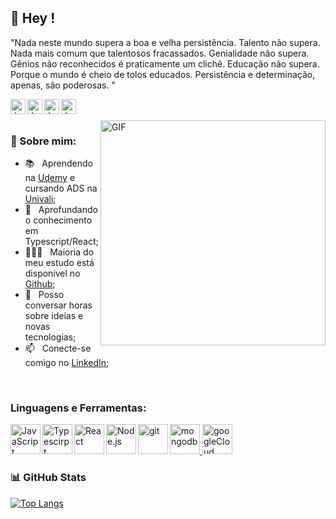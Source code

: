 ## 👋 Hey !

"Nada neste mundo supera a boa e velha persistência. Talento não supera. Nada mais comum que talentosos fracassados. Genialidade não supera. Gênios não reconhecidos é praticamente um clichê. Educação não supera. Porque o mundo é cheio de tolos educados. Persistência e determinação, apenas, são poderosas. "
<br/>

<a href="https://www.linkedin.com/in/isaac-moura-de-oliveira-60737913a/" target="_blank"> <img align="left" alt="JavaScript" height ="24px" src="https://img.shields.io/badge/LinkedIn-0077B5?style=for-the-badge&logo=linkedin&logoColor=white"> </a>

<a href="https://api.whatsapp.com/send?phone=5547999002349/" target="_blank"> <img align="left" alt="JavaScript" height ="24px" src="https://img.shields.io/badge/WhatsApp-25D366?style=for-the-badge&logo=whatsapp&logoColor=white"> </a>

<a href="https://www.instagram.com/isaac_mmo/" target="_blank"> <img align="left" alt="JavaScript" height ="24px" src="https://img.shields.io/badge/Instagram-E4405F?style=for-the-badge&logo=instagram&logoColor=white"> </a>

<a href="mailto:isaacestudo1999@gmail.com" target="_blank"> <img align="left" alt="JavaScript" height ="24px" src="https://img.shields.io/badge/Gmail-D14836?style=for-the-badge&logo=gmail&logoColor=white"> </a>


<br/>
<br/>
<img align="right" alt="GIF" src="https://media.giphy.com/media/SWoSkN6DxTszqIKEqv/giphy.gif" width="360px"/>



### 🧐 Sobre mim:

- 📚 &nbsp; Aprendendo na [Udemy](https://www.udemy.com/course/curso-de-javascript-moderno-do-basico-ao-avancado/) e cursando ADS na [Univali](https://ead.univali.br/cursos-graduacao/analise-e-desenvolvimento-de-sistemas-ead);
- 🌱 &nbsp; Aprofundando o conhecimento em Typescript/React; 
- 👨🏻‍💻 &nbsp; Maioria do meu estudo está disponivel no [Github](https://github.com/zWeeeeelll?tab=repositories);
- 💬 &nbsp; Posso conversar horas sobre ideias e novas tecnologias;
- 📫 &nbsp; Conecte-se comigo no [LinkedIn](https://www.linkedin.com/in/isaac-moura-de-oliveira-60737913a/);

<br>

### Linguagens e Ferramentas:

<a href="https://developer.mozilla.org/en-US/docs/Web/JavaScript" target="_blank"> <img align="left" alt="JavaScript" height ="48px" src="https://img.icons8.com/color/100/000000/javascript.png"> </a>
<a href="https://www.typescriptlang.org/" target="_blank"> <img align="left" alt="Typescirpt" height ="48px" src="https://img.icons8.com/color/100/000000/typescript.png"> </a>
<a href="https://reactjs.org/" target="_blank"> <img align="left" alt="React" height ="48px" src="https://img.icons8.com/plasticine/100/000000/react.png"> </a>
<a href="https://nodejs.org" target="_blank"><img align="left" alt="Node.js" height ="48px" src="https://img.icons8.com/color/100/000000/nodejs.png"> </a>
<a href="https://git-scm.com/" target="_blank"> <img src="https://img.icons8.com/color/100/000000/git.png" align="left" alt="git" height='48px'/> </a>
<a href="https://www.mongodb.com/" target="_blank"> <img src="https://img.icons8.com/color/100/000000/mongodb.png" alt="mongodb" height='48px'/> </a>
<a href="https://cloud.google.com/" target="_blank"> <img src="https://img.icons8.com/color/100/000000/google-cloud.png" alt="googleCloud" height='48px'/> </a>

### 📊 GitHub Stats

[![Top Langs](https://github-readme-stats.vercel.app/api/top-langs/?username=zWeeeeelll&layout=compact)](https://github.com/zWeeeeelll/github-readme-stats)
